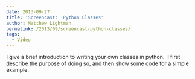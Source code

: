 ```yaml
---
date: 2013-09-27
title: 'Screencast:  Python Classes'
author: Matthew Lightman
permalink: /2013/09/screencast-python-classes/
tags:
  - Video
---
```

I give a brief introduction to writing your own classes in python.  I first describe the purpose of doing so, and then show some code for a simple example.
